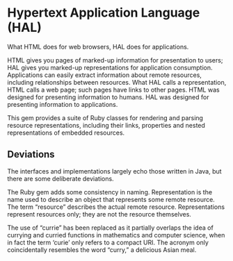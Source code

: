 # Hypertext Application Language (HAL)

What HTML does for web browsers, HAL does for applications.

HTML gives you pages of marked-up information for presentation to users; HAL
gives you marked-up representations for application consumption. Applications
can easily extract information about remote resources, including relationships
between resources. What HAL calls a representation, HTML calls a web page; such
pages have links to other pages. HTML was designed for presenting information
to humans. HAL was designed for presenting information to applications.

This gem provides a suite of Ruby classes for rendering and parsing resource
representations, including their links, properties and nested representations
of embedded resources.

## Deviations

The interfaces and implementations largely echo those written in Java, but
there are some deliberate deviations.

The Ruby gem adds some consistency in naming. Representation is the name used
to describe an object that represents some remote resource. The term “resource”
describes the actual remote resource. Representations represent resources only;
they are not the resource themselves.

The use of “currie” has been replaced as it partially overlaps the idea of
currying and curried functions in mathematics and computer science, when in
fact the term ‘curie’ only refers to a compact URI. The acronym only
coincidentally resembles the word “curry,” a delicious Asian meal.
